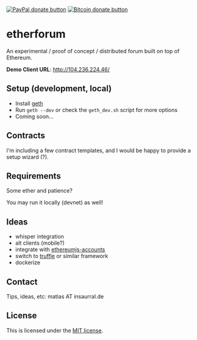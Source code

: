 <span class="badge-paypal"><a href="http://paypal.me/matiasinsaurralde" title="Donate to this project using Paypal"><img src="https://img.shields.io/badge/paypal-donate-yellow.svg" alt="PayPal donate button" /></a></span>
<span class="badge-bitcoin"><a href="http://coinbase.com/matiasbaruch" title="Donate once-off to this project using Bitcoin"><img src="https://img.shields.io/badge/bitcoin-donate-yellow.svg" alt="Bitcoin donate button" /></a></span>

# etherforum

An experimental / proof of concept / distributed forum built on top of Ethereum.

**Demo Client URL**: http://104.236.224.46/

## Setup (development, local)

- Install [geth](https://github.com/ethereum/go-ethereum/wiki/geth)
- Run ```geth --dev``` or check the ```geth_dev.sh``` script for more options
- Coming soon...

## Contracts

I'm including a few contract templates, and I would be happy to provide a setup wizard (?).

## Requirements

Some ether and patience?

You may run it locally (devnet) as well!

## Ideas

* whisper integration
* alt clients (mobile?)
* integrate with [ethereumjs-accounts](https://github.com/SilentCicero/ethereumjs-accounts)
* switch to [truffle](https://github.com/ConsenSys/truffle) or similar framework
* dockerize

## Contact

Tips, ideas, etc: matias AT insaurral.de


## License

This is licensed under the [MIT license](https://github.com/matiasinsaurralde/etherforum/blob/master/LICENSE).
